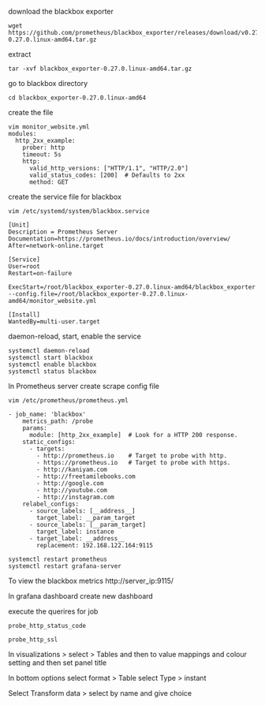 download the blackbox exporter
```
wget https://github.com/prometheus/blackbox_exporter/releases/download/v0.27.0/blackbox_exporter-0.27.0.linux-amd64.tar.gz
```
extract
```
tar -xvf blackbox_exporter-0.27.0.linux-amd64.tar.gz
```
go to blackbox directory
```
cd blackbox_exporter-0.27.0.linux-amd64
```
create the file
```
vim monitor_website.yml
modules:
  http_2xx_example:
    prober: http
    timeout: 5s
    http:
      valid_http_versions: ["HTTP/1.1", "HTTP/2.0"]
      valid_status_codes: [200]  # Defaults to 2xx
      method: GET
```
create the service file for blackbox 
```
vim /etc/systemd/system/blackbox.service
```
```
[Unit]
Description = Prometheus Server
Documentation=https://prometheus.io/docs/introduction/overview/
After=network-online.target

[Service]
User=root
Restart=on-failure

ExecStart=/root/blackbox_exporter-0.27.0.linux-amd64/blackbox_exporter --config.file=/root/blackbox_exporter-0.27.0.linux-amd64/monitor_website.yml

[Install]
WantedBy=multi-user.target
```
daemon-reload, start, enable the service
```
systemctl daemon-reload
systemctl start blackbox
systemctl enable blackbox
systemctl status blackbox
```

In Prometheus server
create scrape config file
```
vim /etc/prometheus/prometheus.yml
```
```
- job_name: 'blackbox'
    metrics_path: /probe
    params:
      module: [http_2xx_example]  # Look for a HTTP 200 response.
    static_configs:
      - targets:
        - http://prometheus.io    # Target to probe with http.
        - https://prometheus.io   # Target to probe with https.
        - http://kaniyam.com
        - http://freetamilebooks.com
        - http://google.com
        - http://youtube.com
        - http://instagram.com
    relabel_configs:
      - source_labels: [__address__]
        target_label: __param_target
      - source_labels: [__param_target]
        target_label: instance
      - target_label: __address__
        replacement: 192.168.122.164:9115
```
```
systemctl restart prometheus
systemctl restart grafana-server        
```
To view the blackbox metrics
http://server_ip:9115/

In grafana dashboard
create new dashboard

execute the querires for job
```
probe_http_status_code
```
```
probe_http_ssl
```
In visualizations > select > Tables
and then to value mappings and colour setting
and then set panel title

In bottom options
select format > Table 
select Type > instant

Select Transform data > select by name and give choice 



